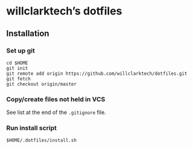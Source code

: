 # willclarktech’s dotfiles

## Installation

### Set up git

```
cd $HOME
git init
git remote add origin https://github.com/willclarktech/dotfiles.git
git fetch
git checkout origin/master
```

### Copy/create files not held in VCS

See list at the end of the `.gitignore` file.

### Run install script

```
$HOME/.dotfiles/install.sh
```
